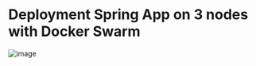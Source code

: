 # Deployment Spring App on 3 nodes with Docker Swarm 

![image](https://user-images.githubusercontent.com/21373505/151711225-5541c84b-0c01-48f5-b1ea-92be6690e735.png)
